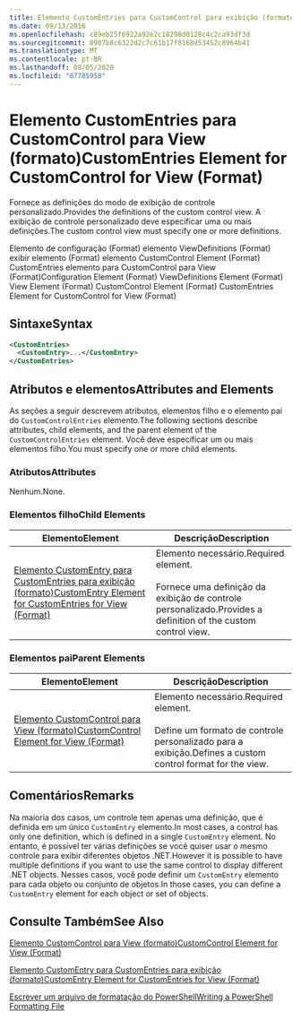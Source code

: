 ```yaml
---
title: Elemento CustomEntries para CustomControl para exibição (formato) | Microsoft Docs
ms.date: 09/13/2016
ms.openlocfilehash: c89eb25f6922a92e2c18298d0128c4c2ca93df3d
ms.sourcegitcommit: 0907b8c6322d2c7c61b17f8168d53452c8964b41
ms.translationtype: MT
ms.contentlocale: pt-BR
ms.lasthandoff: 08/05/2020
ms.locfileid: "87785958"
---
```

# <a name="customentries-element-for-customcontrol-for-view-format"></a><span data-ttu-id="0c09d-102">Elemento CustomEntries para CustomControl para View (formato)</span><span class="sxs-lookup"><span data-stu-id="0c09d-102">CustomEntries Element for CustomControl for View (Format)</span></span>

<span data-ttu-id="0c09d-103">Fornece as definições do modo de exibição de controle personalizado.</span><span class="sxs-lookup"><span data-stu-id="0c09d-103">Provides the definitions of the custom control view.</span></span> <span data-ttu-id="0c09d-104">A exibição de controle personalizado deve especificar uma ou mais definições.</span><span class="sxs-lookup"><span data-stu-id="0c09d-104">The custom control view must specify one or more definitions.</span></span>

<span data-ttu-id="0c09d-105">Elemento de configuração (Format) elemento ViewDefinitions (Format) exibir elemento (Format) elemento CustomControl Element (Format) CustomEntries elemento para CustomControl para View (Format)</span><span class="sxs-lookup"><span data-stu-id="0c09d-105">Configuration Element (Format) ViewDefinitions Element (Format) View Element (Format) CustomControl Element (Format) CustomEntries Element for CustomControl for View (Format)</span></span>

## <a name="syntax"></a><span data-ttu-id="0c09d-106">Sintaxe</span><span class="sxs-lookup"><span data-stu-id="0c09d-106">Syntax</span></span>

```xml
<CustomEntries>
  <CustomEntry>...</CustomEntry>
</CustomEntries>
```

## <a name="attributes-and-elements"></a><span data-ttu-id="0c09d-107">Atributos e elementos</span><span class="sxs-lookup"><span data-stu-id="0c09d-107">Attributes and Elements</span></span>

<span data-ttu-id="0c09d-108">As seções a seguir descrevem atributos, elementos filho e o elemento pai do `CustomControlEntries` elemento.</span><span class="sxs-lookup"><span data-stu-id="0c09d-108">The following sections describe attributes, child elements, and the parent element of the `CustomControlEntries` element.</span></span> <span data-ttu-id="0c09d-109">Você deve especificar um ou mais elementos filho.</span><span class="sxs-lookup"><span data-stu-id="0c09d-109">You must specify one or more child elements.</span></span>

### <a name="attributes"></a><span data-ttu-id="0c09d-110">Atributos</span><span class="sxs-lookup"><span data-stu-id="0c09d-110">Attributes</span></span>

<span data-ttu-id="0c09d-111">Nenhum.</span><span class="sxs-lookup"><span data-stu-id="0c09d-111">None.</span></span>

### <a name="child-elements"></a><span data-ttu-id="0c09d-112">Elementos filho</span><span class="sxs-lookup"><span data-stu-id="0c09d-112">Child Elements</span></span>

|<span data-ttu-id="0c09d-113">Elemento</span><span class="sxs-lookup"><span data-stu-id="0c09d-113">Element</span></span>|<span data-ttu-id="0c09d-114">Descrição</span><span class="sxs-lookup"><span data-stu-id="0c09d-114">Description</span></span>|
|-------------|-----------------|
|[<span data-ttu-id="0c09d-115">Elemento CustomEntry para CustomEntries para exibição (formato)</span><span class="sxs-lookup"><span data-stu-id="0c09d-115">CustomEntry Element for CustomEntries for View (Format)</span></span>](./customentry-element-for-customentries-for-customcontrol-for-view-format.md)|<span data-ttu-id="0c09d-116">Elemento necessário.</span><span class="sxs-lookup"><span data-stu-id="0c09d-116">Required element.</span></span><br /><br /> <span data-ttu-id="0c09d-117">Fornece uma definição da exibição de controle personalizado.</span><span class="sxs-lookup"><span data-stu-id="0c09d-117">Provides a definition of the custom control view.</span></span>|

### <a name="parent-elements"></a><span data-ttu-id="0c09d-118">Elementos pai</span><span class="sxs-lookup"><span data-stu-id="0c09d-118">Parent Elements</span></span>

|<span data-ttu-id="0c09d-119">Elemento</span><span class="sxs-lookup"><span data-stu-id="0c09d-119">Element</span></span>|<span data-ttu-id="0c09d-120">Descrição</span><span class="sxs-lookup"><span data-stu-id="0c09d-120">Description</span></span>|
|-------------|-----------------|
|[<span data-ttu-id="0c09d-121">Elemento CustomControl para View (formato)</span><span class="sxs-lookup"><span data-stu-id="0c09d-121">CustomControl Element for View (Format)</span></span>](./customcontrol-element-for-view-format.md)|<span data-ttu-id="0c09d-122">Elemento necessário.</span><span class="sxs-lookup"><span data-stu-id="0c09d-122">Required element.</span></span><br /><br /> <span data-ttu-id="0c09d-123">Define um formato de controle personalizado para a exibição.</span><span class="sxs-lookup"><span data-stu-id="0c09d-123">Defines a custom control format for the view.</span></span>|

## <a name="remarks"></a><span data-ttu-id="0c09d-124">Comentários</span><span class="sxs-lookup"><span data-stu-id="0c09d-124">Remarks</span></span>

<span data-ttu-id="0c09d-125">Na maioria dos casos, um controle tem apenas uma definição, que é definida em um único `CustomEntry` elemento.</span><span class="sxs-lookup"><span data-stu-id="0c09d-125">In most cases, a control has only one definition, which is defined in a single `CustomEntry` element.</span></span> <span data-ttu-id="0c09d-126">No entanto, é possível ter várias definições se você quiser usar o mesmo controle para exibir diferentes objetos .NET.</span><span class="sxs-lookup"><span data-stu-id="0c09d-126">However it is possible to have multiple definitions if you want to use the same control to display different .NET objects.</span></span> <span data-ttu-id="0c09d-127">Nesses casos, você pode definir um `CustomEntry` elemento para cada objeto ou conjunto de objetos.</span><span class="sxs-lookup"><span data-stu-id="0c09d-127">In those cases, you can define a `CustomEntry` element for each object or set of objects.</span></span>

## <a name="see-also"></a><span data-ttu-id="0c09d-128">Consulte Também</span><span class="sxs-lookup"><span data-stu-id="0c09d-128">See Also</span></span>

[<span data-ttu-id="0c09d-129">Elemento CustomControl para View (formato)</span><span class="sxs-lookup"><span data-stu-id="0c09d-129">CustomControl Element for View (Format)</span></span>](./customcontrol-element-for-view-format.md)

[<span data-ttu-id="0c09d-130">Elemento CustomEntry para CustomEntries para exibição (formato)</span><span class="sxs-lookup"><span data-stu-id="0c09d-130">CustomEntry Element for CustomEntries for View (Format)</span></span>](./customentry-element-for-customentries-for-customcontrol-for-view-format.md)

[<span data-ttu-id="0c09d-131">Escrever um arquivo de formatação do PowerShell</span><span class="sxs-lookup"><span data-stu-id="0c09d-131">Writing a PowerShell Formatting File</span></span>](./writing-a-powershell-formatting-file.md)
